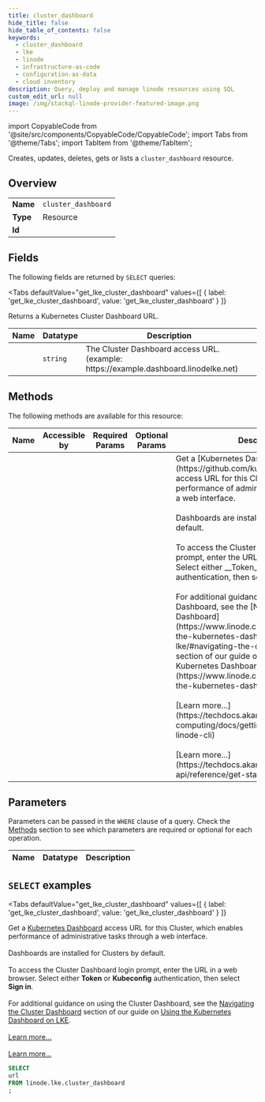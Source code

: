 ```yaml
--- 
title: cluster_dashboard
hide_title: false
hide_table_of_contents: false
keywords:
  - cluster_dashboard
  - lke
  - linode
  - infrastructure-as-code
  - configuration-as-data
  - cloud inventory
description: Query, deploy and manage linode resources using SQL
custom_edit_url: null
image: /img/stackql-linode-provider-featured-image.png
---
```


import CopyableCode from '@site/src/components/CopyableCode/CopyableCode';
import Tabs from '@theme/Tabs';
import TabItem from '@theme/TabItem';

Creates, updates, deletes, gets or lists a <code>cluster_dashboard</code> resource.

## Overview
<table><tbody>
<tr><td><b>Name</b></td><td><code>cluster_dashboard</code></td></tr>
<tr><td><b>Type</b></td><td>Resource</td></tr>
<tr><td><b>Id</b></td><td><CopyableCode code="linode.lke.cluster_dashboard" /></td></tr>
</tbody></table>

## Fields

The following fields are returned by `SELECT` queries:

<Tabs
    defaultValue="get_lke_cluster_dashboard"
    values={[
        { label: 'get_lke_cluster_dashboard', value: 'get_lke_cluster_dashboard' }
    ]}
>
<TabItem value="get_lke_cluster_dashboard">

Returns a Kubernetes Cluster Dashboard URL.

<table>
<thead>
    <tr>
    <th>Name</th>
    <th>Datatype</th>
    <th>Description</th>
    </tr>
</thead>
<tbody>
<tr>
    <td><CopyableCode code="url" /></td>
    <td><code>string</code></td>
    <td>The Cluster Dashboard access URL. (example: https://example.dashboard.linodelke.net)</td>
</tr>
</tbody>
</table>
</TabItem>
</Tabs>

## Methods

The following methods are available for this resource:

<table>
<thead>
    <tr>
    <th>Name</th>
    <th>Accessible by</th>
    <th>Required Params</th>
    <th>Optional Params</th>
    <th>Description</th>
    </tr>
</thead>
<tbody>
<tr>
    <td><a href="#get_lke_cluster_dashboard"><CopyableCode code="get_lke_cluster_dashboard" /></a></td>
    <td><CopyableCode code="select" /></td>
    <td></td>
    <td></td>
    <td>Get a [Kubernetes Dashboard](https://github.com/kubernetes/dashboard) access URL for this Cluster, which enables performance of administrative tasks through a web interface.<br /><br />Dashboards are installed for Clusters by default.<br /><br />To access the Cluster Dashboard login prompt, enter the URL in a web browser. Select either __Token__ or __Kubeconfig__ authentication, then select __Sign in__.<br /><br />For additional guidance on using the Cluster Dashboard, see the [Navigating the Cluster Dashboard](https://www.linode.com/docs/guides/using-the-kubernetes-dashboard-on-lke/#navigating-the-cluster-dashboard) section of our guide on [Using the Kubernetes Dashboard on LKE](https://www.linode.com/docs/guides/using-the-kubernetes-dashboard-on-lke/).<br /><br />[Learn more...](https://techdocs.akamai.com/cloud-computing/docs/getting-started-with-the-linode-cli)<br /><br />[Learn more...](https://techdocs.akamai.com/linode-api/reference/get-started#oauth)</td>
</tr>
</tbody>
</table>

## Parameters

Parameters can be passed in the `WHERE` clause of a query. Check the [Methods](#methods) section to see which parameters are required or optional for each operation.

<table>
<thead>
    <tr>
    <th>Name</th>
    <th>Datatype</th>
    <th>Description</th>
    </tr>
</thead>
<tbody>
</tbody>
</table>

## `SELECT` examples

<Tabs
    defaultValue="get_lke_cluster_dashboard"
    values={[
        { label: 'get_lke_cluster_dashboard', value: 'get_lke_cluster_dashboard' }
    ]}
>
<TabItem value="get_lke_cluster_dashboard">

Get a [Kubernetes Dashboard](https://github.com/kubernetes/dashboard) access URL for this Cluster, which enables performance of administrative tasks through a web interface.<br /><br />Dashboards are installed for Clusters by default.<br /><br />To access the Cluster Dashboard login prompt, enter the URL in a web browser. Select either __Token__ or __Kubeconfig__ authentication, then select __Sign in__.<br /><br />For additional guidance on using the Cluster Dashboard, see the [Navigating the Cluster Dashboard](https://www.linode.com/docs/guides/using-the-kubernetes-dashboard-on-lke/#navigating-the-cluster-dashboard) section of our guide on [Using the Kubernetes Dashboard on LKE](https://www.linode.com/docs/guides/using-the-kubernetes-dashboard-on-lke/).<br /><br />[Learn more...](https://techdocs.akamai.com/cloud-computing/docs/getting-started-with-the-linode-cli)<br /><br />[Learn more...](https://techdocs.akamai.com/linode-api/reference/get-started#oauth)

```sql
SELECT
url
FROM linode.lke.cluster_dashboard
;
```
</TabItem>
</Tabs>
